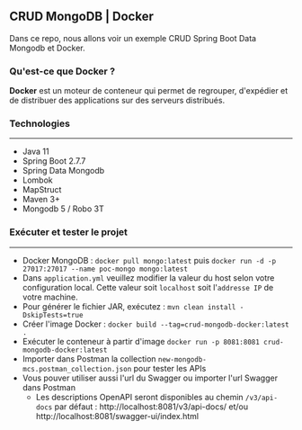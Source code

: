 ## CRUD MongoDB | Docker
Dans ce repo, nous allons voir un exemple CRUD Spring Boot Data Mongodb et Docker.

### Qu'est-ce que Docker ?
**Docker** est un moteur de conteneur qui permet de regrouper, d'expédier et de distribuer des applications sur des serveurs distribués.

### Technologies
---
- Java 11
- Spring Boot 2.7.7
- Spring Data Mongodb
- Lombok
- MapStruct
- Maven 3+
- Mongodb 5 / Robo 3T

### Exécuter et tester le projet
---
- Docker MongoDB : `docker pull mongo:latest` puis `docker run -d -p 27017:27017 --name poc-mongo mongo:latest`
- Dans `application.yml` veuillez modifier la valeur du host selon votre configuration local. Cette valeur soit `localhost` soit l'`addresse IP` de votre machine.
- Pour générer le fichier JAR, exécutez : `mvn clean install -DskipTests=true`
- Créer l'image Docker : `docker build --tag=crud-mongodb-docker:latest .`
- Exécuter le conteneur à partir d'image `docker run -p 8081:8081 crud-mongodb-docker:latest`
- Importer dans Postman la collection `new-mongodb-mcs.postman_collection.json` pour tester les APIs
- Vous pouver utiliser aussi l'url du Swagger ou importer l'url Swagger dans Postman
  - Les descriptions OpenAPI seront disponibles au chemin `/v3/api-docs` par défaut : http://localhost:8081/v3/api-docs/ et/ou http://localhost:8081/swagger-ui/index.html